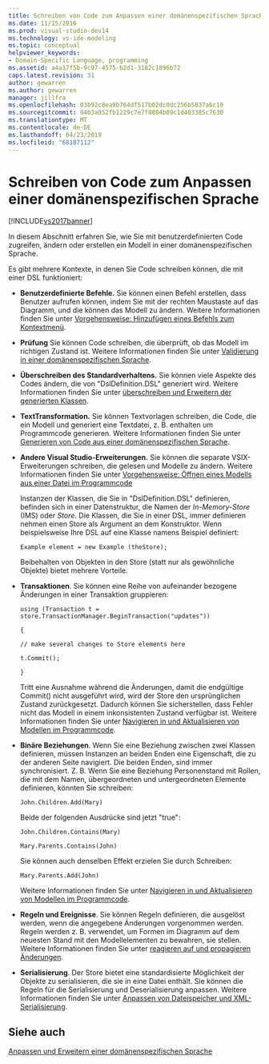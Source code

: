 ```yaml
---
title: Schreiben von Code zum Anpassen einer domänenspezifischen Sprache | Microsoft-Dokumentation
ms.date: 11/15/2016
ms.prod: visual-studio-dev14
ms.technology: vs-ide-modeling
ms.topic: conceptual
helpviewer_keywords:
- Domain-Specific Language, programming
ms.assetid: a4a17f5b-9c97-4575-b2d1-3182c1896b72
caps.latest.revision: 31
author: gewarren
ms.author: gewarren
manager: jillfra
ms.openlocfilehash: 03b92c8ea9b764df517b02dc0dc256b5837a6c10
ms.sourcegitcommit: 94b3a052fb1229c7e7f8804b09c1d403385c7630
ms.translationtype: MT
ms.contentlocale: de-DE
ms.lasthandoff: 04/23/2019
ms.locfileid: "68187112"
---
```

# <a name="writing-code-to-customise-a-domain-specific-language"></a>Schreiben von Code zum Anpassen einer domänenspezifischen Sprache
[!INCLUDE[vs2017banner](../includes/vs2017banner.md)]

In diesem Abschnitt erfahren Sie, wie Sie mit benutzerdefinierten Code zugreifen, ändern oder erstellen ein Modell in einer domänenspezifischen Sprache.  
  
 Es gibt mehrere Kontexte, in denen Sie Code schreiben können, die mit einer DSL funktioniert:  
  
- **Benutzerdefinierte Befehle.** Sie können einen Befehl erstellen, dass Benutzer aufrufen können, indem Sie mit der rechten Maustaste auf das Diagramm, und die können das Modell zu ändern. Weitere Informationen finden Sie unter [Vorgehensweise: Hinzufügen eines Befehls zum Kontextmenü](../modeling/how-to-add-a-command-to-the-shortcut-menu.md).  
  
- **Prüfung** Sie können Code schreiben, die überprüft, ob das Modell im richtigen Zustand ist. Weitere Informationen finden Sie unter [Validierung in einer domänenspezifischen Sprache](../modeling/validation-in-a-domain-specific-language.md).  
  
- **Überschreiben des Standardverhaltens.** Sie können viele Aspekte des Codes ändern, die von "DslDefinition.DSL" generiert wird. Weitere Informationen finden Sie unter [überschreiben und Erweitern der generierten Klassen](../modeling/overriding-and-extending-the-generated-classes.md).  
  
- **TextTransformation.** Sie können Textvorlagen schreiben, die Code, die ein Modell und generiert eine Textdatei, z. B. enthalten um Programmcode generieren. Weitere Informationen finden Sie unter [Generieren von Code aus einer domänenspezifischen Sprache](../modeling/generating-code-from-a-domain-specific-language.md).  
  
- **Andere Visual Studio-Erweiterungen.** Sie können die separate VSIX-Erweiterungen schreiben, die gelesen und Modelle zu ändern. Weitere Informationen finden Sie unter [Vorgehensweise: Öffnen eines Modells aus einer Datei im Programmcode](../modeling/how-to-open-a-model-from-file-in-program-code.md)  
  
  Instanzen der Klassen, die Sie in "DslDefinition.DSL" definieren, befinden sich in einer Datenstruktur, die Namen der *In-Memory-Store* (IMS) oder *Store*. Die Klassen, die Sie in einer DSL, immer definieren nehmen einen Store als Argument an dem Konstruktor. Wenn beispielsweise Ihre DSL auf eine Klasse namens Beispiel definiert:  
  
  `Example element = new Example (theStore);`  
  
  Beibehalten von Objekten in den Store (statt nur als gewöhnliche Objekte) bietet mehrere Vorteile.  
  
- **Transaktionen**. Sie können eine Reihe von aufeinander bezogene Änderungen in einer Transaktion gruppieren:  
  
   `using (Transaction t = store.TransactionManager.BeginTransaction("updates"))`  
  
   `{`  
  
   `// make several changes to Store elements here`  
  
   `t.Commit();`  
  
   `}`  
  
   Tritt eine Ausnahme während die Änderungen, damit die endgültige Commit() nicht ausgeführt wird, wird der Store den ursprünglichen Zustand zurückgesetzt. Dadurch können Sie sicherstellen, dass Fehler nicht das Modell in einem inkonsistenten Zustand verfügbar ist. Weitere Informationen finden Sie unter [Navigieren in und Aktualisieren von Modellen im Programmcode](../modeling/navigating-and-updating-a-model-in-program-code.md).  
  
- **Binäre Beziehungen**. Wenn Sie eine Beziehung zwischen zwei Klassen definieren, müssen Instanzen an beiden Enden eine Eigenschaft, die zu der anderen Seite navigiert. Die beiden Enden, sind immer synchronisiert. Z. B. Wenn Sie eine Beziehung Personenstand mit Rollen, die mit dem Namen, übergeordneten und untergeordneten Elemente definieren, könnten Sie schreiben:  
  
   `John.Children.Add(Mary)`  
  
   Beide der folgenden Ausdrücke sind jetzt "true":  
  
   `John.Children.Contains(Mary)`  
  
   `Mary.Parents.Contains(John)`  
  
   Sie können auch denselben Effekt erzielen Sie durch Schreiben:  
  
   `Mary.Parents.Add(John)`  
  
   Weitere Informationen finden Sie unter [Navigieren in und Aktualisieren von Modellen im Programmcode](../modeling/navigating-and-updating-a-model-in-program-code.md).  
  
- **Regeln und Ereignisse**. Sie können Regeln definieren, die ausgelöst werden, wenn die angegebene Änderungen vorgenommen werden. Regeln werden z. B. verwendet, um Formen im Diagramm auf dem neuesten Stand mit den Modellelementen zu bewahren, sie stellen. Weitere Informationen finden Sie unter [reagieren auf und propagieren Änderungen](../modeling/responding-to-and-propagating-changes.md).  
  
- **Serialisierung**. Der Store bietet eine standardisierte Möglichkeit der Objekte zu serialisieren, die sie in eine Datei enthält. Sie können die Regeln für die Serialisierung und Deserialisierung anpassen. Weitere Informationen finden Sie unter [Anpassen von Dateispeicher und XML-Serialisierung](../modeling/customizing-file-storage-and-xml-serialization.md).  
  
## <a name="see-also"></a>Siehe auch  
 [Anpassen und Erweitern einer domänenspezifischen Sprache](../modeling/customizing-and-extending-a-domain-specific-language.md)
